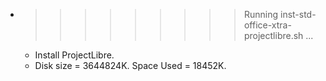 * >>>>>>>>> Running inst-std-office-xtra-projectlibre.sh ...
  * Install ProjectLibre.
  * Disk size = 3644824K. Space Used = 18452K.
